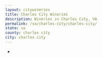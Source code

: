 ```yaml
---
layout: citywineries
title: Charles City Wineries
description: Wineries in Charles City, VA
permalink: /va/charles-city/charles-city/
state: va
county: charles city
city: charles city
---
```

-
